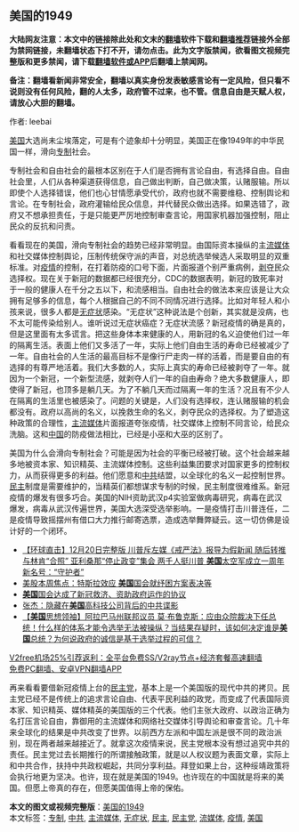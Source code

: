  <h2>美国的1949</h2> <p class="notice"><b>大陆网友注意：本文中的链接除此处和文末的<a href="https://github.com/bannedbook/fanqiang" >翻墙</a>软件下载和<a href="https://github.com/killgcd/justmysocks/blob/master/README.md">翻墙推荐</a>链接外全部为禁网链接，未翻墙状态下打不开，请勿点击。此为文字版禁闻，欲看图文视频完整版和更多禁闻，请下载<a href="https://github.com/bannedbook/fanqiang">翻墙软件或APP</a>后翻墙上禁闻网。</p><p>备注：翻墙看新闻非常安全，翻墙以真实身份发表敏感言论有一定风险，但只看不说则没有任何风险，翻的人太多，政府管不过来，也不管。信息自由是天赋人权，请放心大胆的翻墙。</b></p>  <div class="entry"> <p>作者: leebai</p> <p><a href="https://www.bannedbook.org/bnews/tag/%e7%be%8e%e5%9b%bd/" class="st_tag internal_tag" rel="tag" title="标签 美国 下的日志">美国</a>大选尚未尘埃落定，可是有个迹象却十分明显，美国正在像1949年的中华民国一样，滑向<a href="https://www.bannedbook.org/bnews/tag/%E4%B8%93%E5%88%B6/" class="st_tag internal_tag" rel="tag" title="标签 专制 下的日志">专制</a>社会。</p>  <p>专制社会和自由社会的最根本区别在于人们是否拥有言论自由，有选择自由。自由社会里，人们从各种渠道获得信息，自己做出判断，自己做决策，认赌服输。所以即使个人选择错误，他们也心甘情愿承受代价，政府也就不需要维稳、控制舆论和言论。在专制社会，政府灌输给民众信息，并代替民众做出选择。如果选错了，政府又不想承担责任，于是只能更严厉地控制审查言论，用国家机器加强控制，阻止民众的反抗和问责。</p> <p>看看现在的美国，滑向专制社会的趋势已经非常明显。由国际资本操纵的主<a href="https://www.bannedbook.org/bnews/tag/%E6%B5%81%E5%AA%92%E4%BD%93/" class="st_tag internal_tag" rel="tag" title="标签 流媒体 下的日志">流媒体</a>和社交媒体控制舆论，压制传统保守派的声音，对总统选举候选人采取明显的双重标准。对<a href="https://www.bannedbook.org/bnews/tag/%E7%96%AB%E6%83%85/" class="st_tag internal_tag" rel="tag" title="标签 疫情 下的日志">疫情</a>的控制，在打着防疫的口号下面，片面报道个别严重病例，<span class='wp_keywordlink'><a href="https://www.bannedbook.org/forum2/topic21.html" title="《剥夺》 黄建民 著" target="_blank">剥夺</a></span>民众选择权。现在关于新冠的数据都已经很充分，CDC的数据表明，新冠的致死率对于一般的健康人在千分之五以下，和流感相当。自由社会的做法本来应该是让大众拥有足够多的信息，每个人根据自己的不同不同情况进行选择。比如对年轻人和小孩来说，很多人都是<a href="https://www.bannedbook.org/bnews/tag/%E6%97%A0%E7%97%87%E7%8A%B6/" class="st_tag internal_tag" rel="tag" title="标签 无症状 下的日志">无症状</a>感染。“无症状”这种说法是个创新，其实就是没病，也不太可能传染给别人。谁听说过无症状癌症？无症状流感？新冠疫情的确是真的，但是这里面有太多谎言。把这些身体本来健康的人，用新冠的名义迫使他们过一年的隔离生活。表面上他们又多活了一年，实际上他们自由生活的寿命已经被减少了一年。自由社会的人生活的最高目标不是像行尸走肉一样的活着，而是要自由的有选择的有尊严地活着。我们大多数的人，实际上真实的寿命已经被剥夺了一年。就因为一个新冠，一个新型流感，就剥夺人们一年的自由寿命？绝大多数健康人，即使得了新冠，也顶多是躺几天。为了不躺几天而过隔离一年的生活？况且有不少人在隔离的生活里也被感染了。问题的关键是，人们没有选择权，连认赌服输的机会都没有。政府以高尚的名义，以挽救生命的名义，剥夺民众的选择权。为了塑造这种政策的合理性，<a href="https://www.bannedbook.org/bnews/tag/%e4%b8%bb%e6%b5%81%e5%aa%92%e4%bd%93/" class="st_tag internal_tag" rel="tag" title="标签 主流媒体 下的日志">主流媒体</a>片面报道夸张疫情，社交媒体上控制不同言论，给民众洗脑。这和<span class='wp_keywordlink_affiliate'><a href="https://www.bannedbook.org/" title="中国" target="_blank">中国</a></span>的防疫做法相比，已经是小巫和大巫的区别了。</p>  <p>美国为什么会滑向专制社会？可能是因为社会的平衡已经被打破。这个社会越来越多地被资本家、知识精英、主流媒体控制。这些利益集团要求对国家更多的控制权力，从而获得更多的利益。他们愿意和<a href="https://www.bannedbook.org/bnews/tag/%e4%b8%ad%e5%85%b1/" class="st_tag internal_tag" rel="tag" title="标签 中共 下的日志">中共</a>结盟，以全球化的名义一起控制世界。<a href="https://www.bannedbook.org/bnews/tag/%e6%b0%91%e4%b8%bb/" class="st_tag internal_tag" rel="tag" title="标签 民主 下的日志">民主</a>制度是需要维护的，当精英们都想谋求专制的时候，民主制度很难维系。新冠疫情的爆发有很多巧合。美国的NIH资助武汉p4实验室做病毒研究，病毒在武汉爆发，病毒从武汉传遍世界，美国大选深受选举影响。一是疫情打击川普连任，二是疫情导致摇摆州有借口大力推行邮寄选票，造成选举舞弊疑云。这一切仿佛是设计好的一个闭环。</p> <ul class='op-related-articles' title='相关阅读'> <li><a href='https://www.bannedbook.org/bnews/bannedvideo/20201221/1452079.html' target='_blank'>【环球直击】12月20日完整版 川普斥左媒《戒严法》报导为假新闻 随后转推与林肯“合照” 亚利桑那“停止政变”集会 两千人挺川普  <b>美国</b>太空军成立一周年 新名号：“守护者”</a></li> <li><a href='https://www.bannedbook.org/bnews/baitai/20201221/1452054.html' target='_blank'>美股本周焦点：特斯拉效应 <b>美国</b>国会就纾困方案表决等</a></li> <li><a href='https://www.bannedbook.org/bnews/worldnews/usa/20201221/1452015.html' target='_blank'><b>美国</b>国会达成了新冠救济、资助政府运作的协议</a></li> <li><a href='https://www.bannedbook.org/bnews/comments/20201221/1451990.html' target='_blank'>张杰：隐藏在<b>美国</b>高科技公司背后的中共谍影</a></li> <li><a href='https://www.bannedbook.org/bnews/bannedvideo/20201221/1451977.html' target='_blank'>【<b>美国</b>思想领袖】阿拉巴马州联邦议员 莫·布鲁克斯：应由众院裁决下任总统！什么样的体系才能令选举无法被操纵？当结果存疑时，该如何决定谁是<b>美国</b>总统？为何说政府的诚信是基于选举过程的可信？</a></li> </ul> <p class="texttj"> <a href="https://github.com/bannedbook/fanqiang/wiki/V2ray%E6%9C%BA%E5%9C%BA" target="_blank">V2free机场25%引荐返利：全平台免费SS/V2ray节点+经济套餐高速翻墙</a><br/> <a href="https://github.com/bannedbook/fanqiang/wiki/%E7%A6%81%E9%97%BB%E7%BD%91%E5%AE%89%E5%8D%93%E7%BF%BB%E5%A2%99%E6%96%B0%E9%97%BBAPP" target="_blank">免费PC翻墙、安卓VPN翻墙APP</a></p><p>再来看看要借新冠疫情上台的<a href="https://www.bannedbook.org/bnews/tag/%e6%b0%91%e4%b8%bb%e5%85%9a/" class="st_tag internal_tag" rel="tag" title="标签 民主党 下的日志">民主党</a>，基本上是一个美国版的现代中共的拷贝。民主党已经不是传统上的追求言论自由、代表平民利益的政党，而变成了代表国际资本家、知识精英、媒体精英的美国版的三个代表。他们主张大政府、以政治正确为名打压言论自由，靠御用的主流媒体和网络社交媒体引导舆论和审查言论。几十年来全球化的结果是中共改变了世界。以前西方左派和中国左派是很不同的政治派别，现在两者越来越接近了。就拿这次疫情来说，民主党根本没有想过追究中共的责任。民主党过去长期推行的所谓接触政策，就是以人权议题为表面文章，实际上和中共合作，扶持中共政权崛起，共同分享利益。拜登如果上台，这种绥靖政策将会执行地更为坚决。也许，现在就是美国的1949。也许现在的中国就是将来的美国。但愿上帝真的存在，但愿美国值得上帝的保佑。</p> <a name='sharetosocial'></a>       <div><b>本文的图文或视频完整版</b>：<a href='https://www.bannedbook.org/bnews/cbnews/20201221/1452082.html'>美国的1949</a></div>  </div><!--END ENTRY--> <div class="postfooter"> <div>本文标签：<a href="https://www.bannedbook.org/bnews/tag/%E4%B8%93%E5%88%B6/" rel="tag">专制</a>, <a href="https://www.bannedbook.org/bnews/tag/%e4%b8%ad%e5%85%b1/" rel="tag">中共</a>, <a href="https://www.bannedbook.org/bnews/tag/%e4%b8%bb%e6%b5%81%e5%aa%92%e4%bd%93/" rel="tag">主流媒体</a>, <a href="https://www.bannedbook.org/bnews/tag/%E6%97%A0%E7%97%87%E7%8A%B6/" rel="tag">无症状</a>, <a href="https://www.bannedbook.org/bnews/tag/%e6%b0%91%e4%b8%bb/" rel="tag">民主</a>, <a href="https://www.bannedbook.org/bnews/tag/%e6%b0%91%e4%b8%bb%e5%85%9a/" rel="tag">民主党</a>, <a href="https://www.bannedbook.org/bnews/tag/%E6%B5%81%E5%AA%92%E4%BD%93/" rel="tag">流媒体</a>, <a href="https://www.bannedbook.org/bnews/tag/%E7%96%AB%E6%83%85/" rel="tag">疫情</a>, <a href="https://www.bannedbook.org/bnews/tag/%e7%be%8e%e5%9b%bd/" rel="tag">美国</a></div>  </div><!--END POSTFOOTER--> 